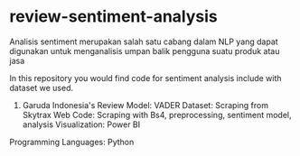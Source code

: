 # review-sentiment-analysis

 Analisis sentiment merupakan salah satu cabang dalam NLP yang dapat digunakan untuk menganalisis umpan balik pengguna suatu produk atau jasa

 In this repository you would find code for sentiment analysis include with dataset we used.

 1. Garuda Indonesia's Review
 Model: VADER
 Dataset: Scraping from Skytrax Web
 Code: Scraping with Bs4, preprocessing, sentiment model, analysis 
 Visualization: Power BI


Programming Languages:
Python


